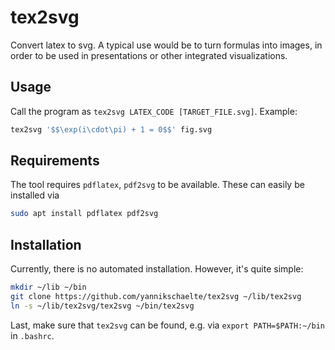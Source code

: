 # tex2svg

Convert latex to svg. A typical use would be to turn formulas into images, in order to be used in presentations or other integrated visualizations.

## Usage

Call the program as ``tex2svg LATEX_CODE [TARGET_FILE.svg]``. Example: 

```sh
tex2svg '$$\exp(i\cdot\pi) + 1 = 0$$' fig.svg
```

## Requirements

The tool requires ``pdflatex``, ``pdf2svg`` to be available. These can easily be installed via
 
 ```sh
 sudo apt install pdflatex pdf2svg
 ```
 
## Installation

Currently, there is no automated installation. However, it's quite simple:

```sh
mkdir ~/lib ~/bin
git clone https://github.com/yannikschaelte/tex2svg ~/lib/tex2svg
ln -s ~/lib/tex2svg/tex2svg ~/bin/tex2svg
```

Last, make sure that ``tex2svg`` can be found, e.g. via ``export PATH=$PATH:~/bin`` in `.bashrc`.
